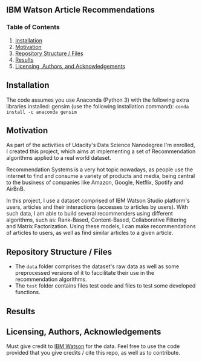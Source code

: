 ## IBM Watson Article Recommendations

### Table of Contents

1. [Installation](#installation)
2. [Motivation](#motivation)
3. [Repository Structure / Files](#files)
4. [Results](#results)
5. [Licensing, Authors, and Acknowledgements](#licensing)

## Installation <a name="installation"></a>

The code assumes you use Anaconda (Python 3) with the following extra libraries installed: gensim (use the following installation command): `conda install -c anaconda gensim`

## Motivation<a name="motivation"></a>

As part of the activities of Udacity's Data Science Nanodegree I'm enrolled, I created this project, which aims at implementing a set of Recommendation algorithms applied to a real world dataset.

Recommendation Systems is a very hot topic nowadays, as people use the internet to find and consume a variety of products and media, being central to the business of companies like Amazon, Google, Netflix, Spotify and AirBnB.

In this project, I use a dataset comprised of IBM Watson Studio platform's users, articles and their interactions (accesses to articles by users).
With such data, I am able to build several recommenders using different algorithms, such as: Rank-Based, Content-Based, Collaborative Filtering and Matrix Factorization.
Using these models, I can make recommendations of articles to users, as well as find similar articles to a given article.

## Repository Structure / Files <a name="files"></a>

- The `data` folder comprises the dataset's raw data as well as some preprocessed versions of it to faccilitate their use in the recommendation algorithms. 
- The `test` folder contains files test code and files to test some developed functions.

## Results<a name="results"></a>

## Licensing, Authors, Acknowledgements<a name="licensing"></a>

Must give credit to [IBM Watson](https://www.ibm.com/watson) for the data. 
Feel free to use the code provided that you give credits / cite this repo, as well as to contribute.
